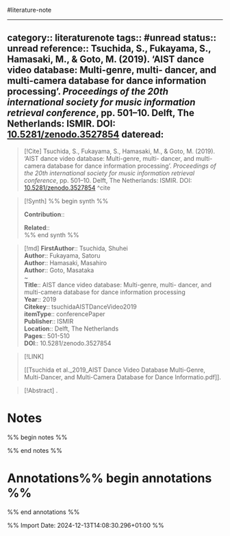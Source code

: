 #literature-note 

---
category:: literaturenote
tags:: #unread 
status:: unread 
reference:: Tsuchida, S., Fukayama, S., Hamasaki, M., & Goto, M. (2019). ‘AIST dance video database: Multi-genre, multi- dancer, and multi-camera database for dance information processing’. _Proceedings of the 20th international society for music information retrieval conference_, pp. 501–10. Delft, The Netherlands: ISMIR. DOI: [10.5281/zenodo.3527854](https://doi.org/10.5281/zenodo.3527854)
dateread:
---

> [!Cite]
> Tsuchida, S., Fukayama, S., Hamasaki, M., & Goto, M. (2019). ‘AIST dance video database: Multi-genre, multi- dancer, and multi-camera database for dance information processing’. _Proceedings of the 20th international society for music information retrieval conference_, pp. 501–10. Delft, The Netherlands: ISMIR. DOI: [10.5281/zenodo.3527854](https://doi.org/10.5281/zenodo.3527854)
^cite

>[!Synth]
>%% begin synth %%
>
>**Contribution**:: 
>
>**Related**::  
>%% end synth %%

>[!md]
> **FirstAuthor**:: Tsuchida, Shuhei  
> **Author**:: Fukayama, Satoru  
> **Author**:: Hamasaki, Masahiro  
> **Author**:: Goto, Masataka  
~    
> **Title**:: AIST dance video database: Multi-genre, multi- dancer, and multi-camera database for dance information processing  
> **Year**:: 2019   
> **Citekey**:: tsuchidaAISTDanceVideo2019  
> **itemType**:: conferencePaper  
> **Publisher**:: ISMIR  
> **Location**:: Delft, The Netherlands   
> **Pages**:: 501-510  
> **DOI**:: 10.5281/zenodo.3527854    

> [!LINK] 
>
> [[Tsuchida et al._2019_AIST Dance Video Database Multi-Genre, Multi-Dancer, and Multi-Camera Database for Dance Informatio.pdf]].

> [!Abstract]
>.
> 
# Notes

%% begin notes %%

%% end notes %%


# Annotations%% begin annotations %%


%% end annotations %%









%% Import Date: 2024-12-13T14:08:30.296+01:00 %%
